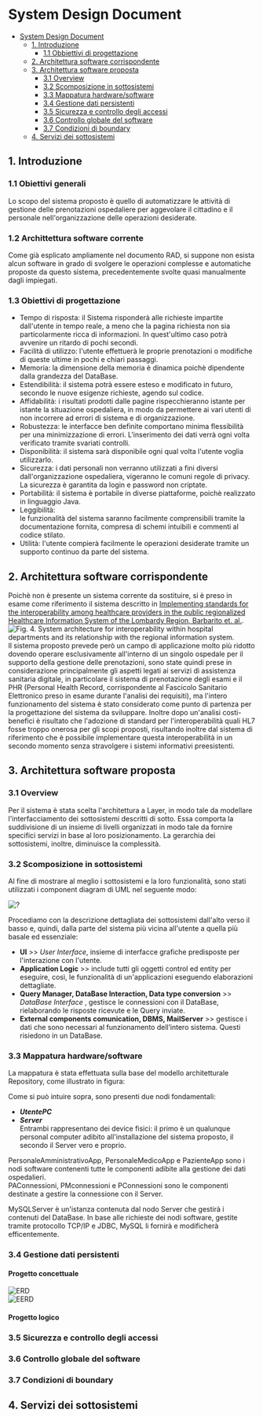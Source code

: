 # System Design Document

<!-- TOC depthFrom:1 depthTo:6 withLinks:1 updateOnSave:1 orderedList:0 -->

- [System Design Document](#system-design-document)
	- [1. Introduzione](#1-introduzione)
		- [1.1 Obbiettivi di progettazione](#12-obbiettivi-di-progettazione)
	- [2. Architettura software corrispondente](#2-architettura-software-corrispondente)
	- [3. Architettura software proposta](#3-architettura-software-proposta)
		- [3.1 Overview](#31-overview)
		- [3.2 Scomposizione in sottosistemi](#32-scomposizione-in-sottosistemi)
		- [3.3 Mappatura hardware/software](#33-mappatura-hardwaresoftware)
		- [3.4 Gestione dati persistenti](#34-gestione-dati-persistenti)
		- [3.5 Sicurezza e controllo degli accessi](#35-sicurezza-e-controllo-degli-accessi)
		- [3.6 Controllo globale del software](#36-controllo-globale-del-software)
		- [3.7 Condizioni di boundary](#37-condizioni-di-boundary)
	- [4. Servizi dei sottosistemi](#4-servizi-dei-sottosistemi)

<!-- /TOC -->

## 1. Introduzione

### 1.1 Obiettivi generali
Lo scopo del sistema proposto è quello di automatizzare le attività di gestione delle prenotazioni ospedaliere per aggevolare il cittadino e il personale nell'organizzazione delle operazioni desiderate.

### 1.2 Archittettura software corrente
Come già esplicato ampliamente nel documento RAD, si suppone non esista alcun software in grado di svolgere le operazioni complesse e automatiche proposte da questo sistema, precedentemente svolte quasi manualmente dagli impiegati.

### 1.3 Obiettivi di progettazione
- Tempo di risposta:
	 il Sistema risponderà alle richieste impartite dall'utente in tempo reale, a meno che la pagina richiesta non sia 		          particolarmente ricca di informazioni. In quest'ultimo caso potrà avvenire un ritardo di pochi secondi.
- Facilità di utilizzo:
	 l'utente effettuerà le proprie prenotazioni o modifiche di queste ultime in pochi e chiari passaggi.
- Memoria:
	 la dimensione della memoria è dinamica poichè dipendente dalla grandezza del DataBase.
- Estendibilità:
	 il sistema potrà essere esteso e modificato in futuro, secondo le nuove esigenze richieste, agendo sul codice.
- Affidabilità:
	 i risultati prodotti dalle pagine rispecchieranno istante per istante la situazione ospedaliera, in modo da permettere ai vari 	 utenti di non incorrere ad errori di sistema e di organizzazione.
- Robustezza:
	 le interfacce ben definite comportano minima flessibilità per una minimizzazione di errori. L'inserimento dei dati verrà ogni            volta verificato tramite svariati controlli.
- Disponibilità:
	 il sistema sarà disponibile ogni qual volta l'utente voglia utilizzarlo.
- Sicurezza:
	 i dati personali non verranno utilizzati a fini diversi dall'organizzazione ospedaliera, vigeranno le comuni regole di privacy.  	   La sicurezza è garantita da login e password non criptate.
- Portabilità:
	 il sistema è portabile in diverse piattaforme, poichè realizzato in linguaggio Java.
- Leggibilità:	
	 le funzionalità del sistema saranno facilmente comprensibili tramite la documentazione fornita, compresa di schemi intuibili e          commenti al codice stilato.
- Utilità:
	 l'utente compierà facilmente le operazioni desiderate tramite un supporto continuo da parte del sistema.
	  
## 2. Architettura software corrispondente
Poichè non è presente un sistema corrente da sostituire, si è preso in esame come riferimento il sistema descritto in [Implementing standards for the interoperability among healthcare providers in the public regionalized Healthcare Information System of the Lombardy Region, Barbarito et. al.](https://doi.org/10.1016/j.jbi.2012.01.006).  
![Fig. 4. System architecture for interoperability within hospital departments and its relationship with the regional information system.](https://ars.els-cdn.com/content/image/1-s2.0-S153204641200007X-gr4.jpg)  
Il sistema proposto prevede però un campo di applicazione molto più ridotto dovendo operare esclusivamente all'interno di un singolo ospedale per il supporto della gestione delle prenotazioni, sono state quindi prese in considerazione principalmente gli aspetti legati ai servizi di assistenza sanitaria digitale, in particolare il sistema di prenotazione degli esami e il PHR (Personal Health Record, corrispondente al Fascicolo Sanitario Elettronico preso in esame durante l'analisi dei requisiti), ma l'intero funzionamento del sistema è stato considerato come punto di partenza per la progettazione del sistema da sviluppare.
Inoltre dopo un'analisi costi-benefici è risultato che l'adozione di standard per l'interoperabilità quali HL7 fosse troppo onerosa per gli scopi proposti, risultando inoltre dal sistema di riferimento che è possibile implementare questa interoperabilità in un secondo momento senza stravolgere i sistemi informativi preesistenti.



## 3. Architettura software proposta
### 3.1 Overview
Per il sistema è stata scelta l'architettura a Layer, in modo tale da modellare l'interfacciamento dei sottosistemi descritti di sotto. Essa comporta la suddivisione di un insieme di livelli organizzati in modo tale da fornire specifici servizi in base al loro posizionamento. La gerarchia dei sottosistemi, inoltre, diminuisce la complessità.

### 3.2 Scomposizione in sottosistemi
Al fine di mostrare al meglio i sottosistemi e la loro funzionalità, sono stati utilizzati i component diagram di UML nel seguente modo:  

![?](https://andrea-augello.github.io/SviluppoSW/media/Diagrammi/System%20design/Architettura%20di%20sistema.png)    

Procediamo con la descrizione dettagliata dei sottosistemi dall'alto verso il basso e, quindi, dalla parte del sistema più vicina all'utente a quella più basale ed essenziale:  
- __UI__ >> _User Interface_, insieme di interfacce grafiche predisposte per l'interazione con l'utente.  
- __Application Logic__ >> include tutti gli oggetti control ed entity per eseguire, così, le funzionalità di un'applicazioni eseguendo 	                       elaborazioni dettagliate.  
- __Query Manager, DataBase Interaction, Data type conversion__ >> _DataBase Interface_ , gestisce le connessioni con il DataBase, rielaborando le risposte ricevute e le Query inviate.  
- __External components comunication, DBMS, MailServer__  >> gestisce i dati che sono necessari al funzionamento dell’intero sistema. Questi risiedono in un DataBase.  	  	
	
### 3.3 Mappatura hardware/software
La mappatura è stata effettuata sulla base del modello architetturale Repository, come illustrato in figura:

Come si può intuire sopra, sono presenti due nodi fondamentali:  
- ___UtentePC___  
- ___Server___  
Entrambi rappresentano dei device fisici: il primo è un qualunque personal computer adibito all'installazione del sistema proposto, il secondo il Server vero e proprio.  
  
PersonaleAmministrativoApp, PersonaleMedicoApp e PazienteApp sono i nodi software contenenti tutte le componenti adibite alla gestione dei dati ospedalieri.  
PAConnessioni, PMconnessioni e PConnessioni sono le componenti destinate a gestire la connessione con il Server.   
  
MySQLServer è un'istanza contenuta dal nodo Server che gestirà i contenuti del DataBase. In base alle richieste dei nodi software, gestite tramite protocollo TCP/IP e JDBC, MySQL li fornirà e modificherà efficentemente.
 



### 3.4 Gestione dati persistenti
#### Progetto concettuale
![ERD](https://andrea-augello.github.io/SviluppoSW/media/Database/erd.png)  
![EERD](https://andrea-augello.github.io/SviluppoSW/media/Database/eerd.png)  
#### Progetto logico
### 3.5 Sicurezza e controllo degli accessi
### 3.6 Controllo globale del software
### 3.7 Condizioni di boundary
## 4. Servizi dei sottosistemi
